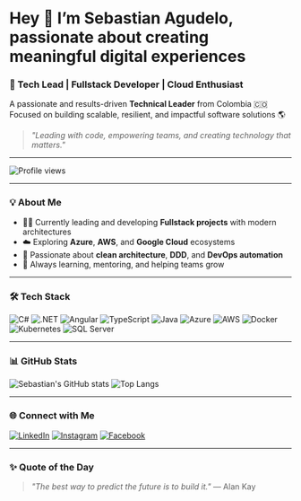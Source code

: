 # Hey 👋 I’m Sebastian Agudelo, passionate about creating meaningful digital experiences

### 🚀 Tech Lead | Fullstack Developer | Cloud Enthusiast  

A passionate and results-driven **Technical Leader** from Colombia 🇨🇴  
Focused on building scalable, resilient, and impactful software solutions 🌎  

> _"Leading with code, empowering teams, and creating technology that matters."_  

---

![Profile views](https://komarev.com/ghpvc/?username=sebastiansz1992&color=blue)

---

### 💡 About Me
- 👨‍💻 Currently leading and developing **Fullstack projects** with modern architectures  
- ☁️ Exploring **Azure**, **AWS**, and **Google Cloud** ecosystems  
- 🧠 Passionate about **clean architecture**, **DDD**, and **DevOps automation**  
- 🧩 Always learning, mentoring, and helping teams grow  

---

### 🛠️ Tech Stack
![C#](https://img.shields.io/badge/C%23-239120?style=for-the-badge&logo=c-sharp&logoColor=white)
![.NET](https://img.shields.io/badge/.NET-512BD4?style=for-the-badge&logo=dotnet&logoColor=white)
![Angular](https://img.shields.io/badge/Angular-DD0031?style=for-the-badge&logo=angular&logoColor=white)
![TypeScript](https://img.shields.io/badge/TypeScript-007ACC?style=for-the-badge&logo=typescript&logoColor=white)
![Java](https://img.shields.io/badge/Java-ED8B00?style=for-the-badge&logo=java&logoColor=white)
![Azure](https://img.shields.io/badge/Azure-0089D6?style=for-the-badge&logo=microsoftazure&logoColor=white)
![AWS](https://img.shields.io/badge/AWS-232F3E?style=for-the-badge&logo=amazonaws&logoColor=white)
![Docker](https://img.shields.io/badge/Docker-2496ED?style=for-the-badge&logo=docker&logoColor=white)
![Kubernetes](https://img.shields.io/badge/Kubernetes-326CE5?style=for-the-badge&logo=kubernetes&logoColor=white)
![SQL Server](https://img.shields.io/badge/SQL_Server-CC2927?style=for-the-badge&logo=microsoftsqlserver&logoColor=white)

---

### 📊 GitHub Stats
![Sebastian's GitHub stats](https://github-readme-stats.vercel.app/api?username=SebastianAgudelo&show_icons=true&theme=tokyonight)
![Top Langs](https://github-readme-stats.vercel.app/api/top-langs/?username=SebastianAgudelo&layout=compact&theme=tokyonight)

---

### 🌐 Connect with Me
[![LinkedIn](https://img.shields.io/badge/LinkedIn-0A66C2?style=for-the-badge&logo=linkedin&logoColor=white)](https://www.linkedin.com/in/sebastian-agudelo-marin/)
[![Instagram](https://img.shields.io/badge/Instagram-E4405F?style=for-the-badge&logo=instagram&logoColor=white)](https://www.instagram.com/sebastiansz92/)
[![Facebook](https://img.shields.io/badge/Facebook-1877F2?style=for-the-badge&logo=facebook&logoColor=white)](https://www.facebook.com/sebastian.a.marin.56)

---

### ✨ Quote of the Day
> _"The best way to predict the future is to build it."_ — Alan Kay
